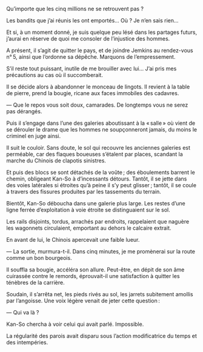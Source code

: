 Qu’importe que les cinq millions ne se retrouvent pas ?

Les bandits que j’ai réunis les ont emportés... Où ? Je n’en sais rien...

Et si, à un moment donné, je suis quelque peu lésé dans les partages futurs, j’aurai en réserve de quoi me consoler de l’injustice des hommes.

A présent, il s’agit de quitter le pays, et de joindre Jemkins au rendez-vous n° 5, ainsi que l’ordonne sa dépêche. Marquons de l’empressement.

S’il reste tout puissant, inutile de me brouiller avec lui... J’ai pris mes précautions au cas où il succomberait.

Il se décide alors à abandonner le monceau de lingots. Il revient à la table de pierre, prend la bougie, ricane aux faces immobiles des cadavres.

— Que le repos vous soit doux, camarades. De longtemps vous ne serez pas dérangés.

Puis il s’engage dans l’une des galeries aboutissant à la « salle » où vient de se dérouler le drame que les hommes ne soupçonneront jamais, du moins le criminel en juge ainsi.

Il suit le couloir. Sans doute, le sol qui recouvre les anciennes galeries est perméable, car des flaques boueuses s’étalent par places, scandant la marche du Chinois de clapotis sinistres.

Et puis des blocs se sont détachés de la voûte ; des éboulements barrent le chemin, obligeant Kan-So à d’incessants détours. Tantôt, il se jette dans des voies latérales si étroites qu’à peine il s’y peut glisser ; tantôt, il se coule à travers des fissures produites par les tassements du terrain.

Bientôt, Kan-So déboucha dans une galerie plus large. Les restes d’une ligne ferrée d’exploitation à voie étroite se distinguaient sur le sol.

Les rails disjoints, tordus, arrachés par endroits, rappelaient que naguère les wagonnets circulaient, emportant au dehors le calcaire extrait.

En avant de lui, le Chinois apercevait une faible lueur.

— La sortie, murmura-t-il. Dans cinq minutes, je me promènerai sur la route comme un bon bourgeois.

Il souffla sa bougie, accéléra son allure. Peut-être, en dépit de son âme cuirassée contre le remords, éprouvait-il une satisfaction à quitter les ténèbres de la carrière.

Soudain, il s’arrêta net, les pieds rivés au sol, les jarrets subitement amollis par l’angoisse. Une voix légère venait de jeter cette question :

— Qui va là ?

Kan-So chercha à voir celui qui avait parlé. Impossible.

La régularité des parois avait disparu sous l’action modificatrice du temps et des intempéries.
